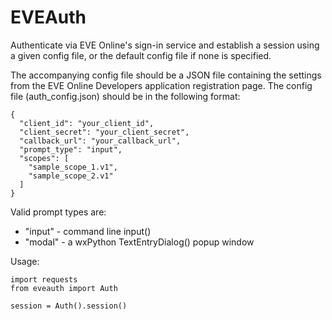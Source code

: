 # EVEAuth

Authenticate via EVE Online's sign-in service and establish a session using
a given config file, or the default config file if none is specified.

The accompanying config file should be a JSON file containing the settings
from the EVE Online Developers application registration page.  The config
file (auth_config.json) should be in the following format:

```
{
  "client_id": "your_client_id",
  "client_secret": "your_client_secret",
  "callback_url": "your_callback_url",
  "prompt_type": "input",
  "scopes": [
    "sample_scope_1.v1",
    "sample_scope_2.v1"
  ]
}
```

Valid prompt types are:
* "input" - command line input()
* "modal" - a wxPython TextEntryDialog() popup window

Usage:
```
import requests
from eveauth import Auth

session = Auth().session()
```
